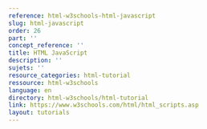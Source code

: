 ```yaml
---
reference: html-w3schools-html-javascript
slug: html-javascript
order: 26
part: ''
concept_reference: ''
title: HTML JavaScript
description: ''
sujets: ''
resource_categories: html-tutorial
ressource: html-w3schools
language: en
directory: html-w3schools/html-tutorial
link: https://www.w3schools.com/html/html_scripts.asp
layout: tutorials
---
```

